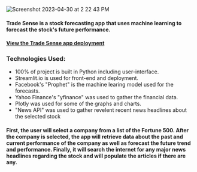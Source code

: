 ![Screenshot 2023-04-30 at 2 22 43 PM](https://user-images.githubusercontent.com/69867050/235369902-141d33c6-2fda-42a9-9f2c-915df0cda962.png)

#### Trade Sense is a stock forecasting app that uses machine learning to forecast the stock's future performance. 

#### [View the Trade Sense app deployment](https://pourroymatt750-trade-sense-main-k2ai9j.streamlit.app/)

### Technologies Used:
* 100% of project is built in Python including user-interface. 
* Streamlit.io is used for front-end and deployment. 
* Facebook's "Prophet" is the machine learing model used for the forecasts. 
* Yahoo Finance's "yfinance" was used to gather the financial data. 
* Plotly was used for some of the graphs and charts. 
* "News API" was used to gather revelent recent news headlines about the selected stock

#### First, the user will select a company from a list of the Fortune 500. After the company is selected, the app will retrieve data about the past and current performance of the company as well as forecast the future trend and performance. Finally, it will search the internet for any major news headlines regarding the stock and will populate the articles if there are any. 



